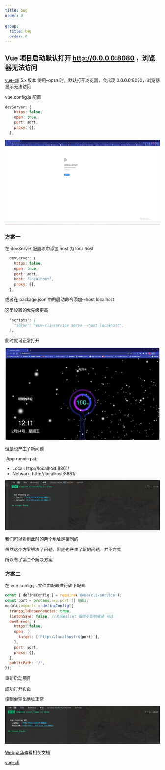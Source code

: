 ```yaml
---
title: bug
order: 0

group:
  title: bug
  order: 0
---
```


## Vue 项目启动默认打开 http://0.0.0.0:8080 ，浏览器无法访问

[vue-cli](https://so.csdn.net/so/search?q=vue-cli&spm=1001.2101.3001.7020) 5.x 版本 使用–open 时，默认打开浏览器，会出现 0.0.0.0:8080，浏览器显示无法访问

vue.config.js 配置

```js
devServer: {
    https: false,
    open: true,
    port: port,
    proxy: {},
  },
```

![image-20230224112647044](./img/bug/vue-x5.png)

### 方案一

在 devServer 配置项中添加 host 为 localhost

```js
  devServer: {
    https: false,
    open: true,
    port: port,
    host: "localhost",
    proxy: {},
  },
```

或者在 package.json 中的启动命令添加--host localhost

这里设置的优先级更高

```pascal
  "scripts": {
    "serve": "vue-cli-service serve --host localhost",
  },
```

此时就可正常打开

![image-20230224120906556](./img/bug/vue-x5-1.png)

但是也产生了新问题

​ App running at:

- Local: http://localhost:8861/
- Network: http://localhost:8861/

![image-20230224121204899](./img/bug/vue-x5-1-1.png)

我们可以看到此时的两个地址是相同的

虽然这个方案解决了问题，但是也产生了新的问题，并不完美

所以有了第二个解决方案

### 方案二

在 vue.config.js 文件中配置进行如下配置

```js
const { defineConfig } = require('@vue/cli-service');
const port = process.env.port || 8861;
module.exports = defineConfig({
  transpileDependencies: true,
  lintOnSave: false, //关闭eslint 报错不影响编译 可选
  devServer: {
    https: false,
    open: {
      target: [`http://localhost:${port}`],
    },
    port: port,
    proxy: {},
  },
  publicPath: '/',
});
```

重新启动项目

成功打开页面

控制台输出地址正常

![image-20230224122548454](./img/bug/vue-x5-1-2.png)

[Webpack](https://webpack.js.org/configuration/dev-server/#devserveropen)查看相关文档

[vue-cli](https://github.com/vuejs/vue-cli/issues/6834)
